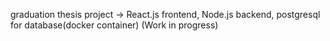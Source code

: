 graduation thesis project -> React.js frontend, Node.js backend, postgresql for database(docker container) (Work in progress)
